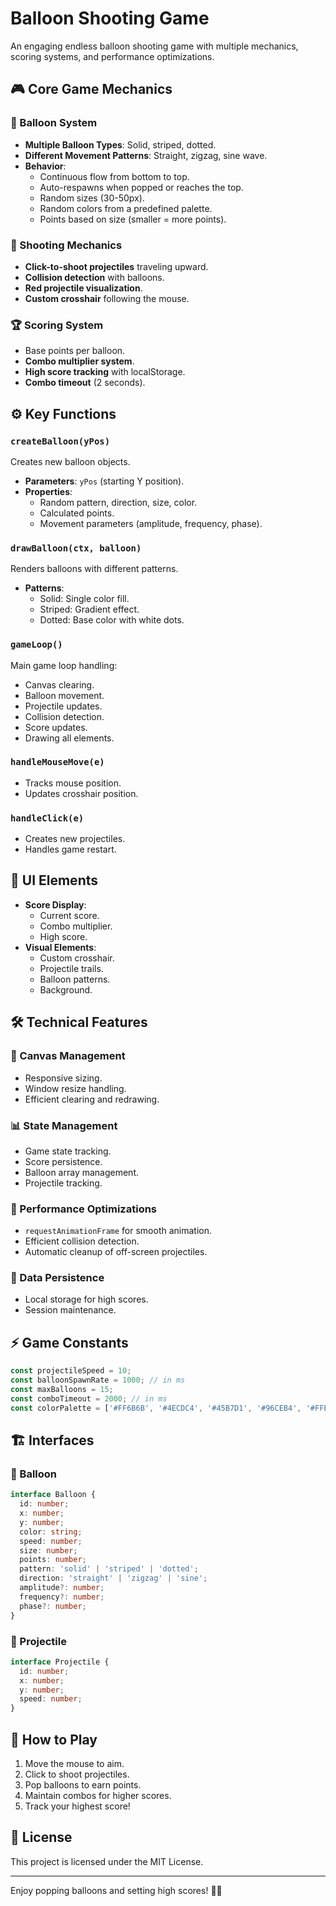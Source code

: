 # Balloon Shooting Game

An engaging endless balloon shooting game with multiple mechanics, scoring systems, and performance optimizations.

## 🎮 Core Game Mechanics

### 🎈 Balloon System
- **Multiple Balloon Types**: Solid, striped, dotted.
- **Different Movement Patterns**: Straight, zigzag, sine wave.
- **Behavior**:
  - Continuous flow from bottom to top.
  - Auto-respawns when popped or reaches the top.
  - Random sizes (30-50px).
  - Random colors from a predefined palette.
  - Points based on size (smaller = more points).

### 🔫 Shooting Mechanics
- **Click-to-shoot projectiles** traveling upward.
- **Collision detection** with balloons.
- **Red projectile visualization**.
- **Custom crosshair** following the mouse.

### 🏆 Scoring System
- Base points per balloon.
- **Combo multiplier system**.
- **High score tracking** with localStorage.
- **Combo timeout** (2 seconds).

## ⚙️ Key Functions

### `createBalloon(yPos)`
Creates new balloon objects.
- **Parameters**: `yPos` (starting Y position).
- **Properties**:
  - Random pattern, direction, size, color.
  - Calculated points.
  - Movement parameters (amplitude, frequency, phase).

### `drawBalloon(ctx, balloon)`
Renders balloons with different patterns.
- **Patterns**:
  - Solid: Single color fill.
  - Striped: Gradient effect.
  - Dotted: Base color with white dots.

### `gameLoop()`
Main game loop handling:
- Canvas clearing.
- Balloon movement.
- Projectile updates.
- Collision detection.
- Score updates.
- Drawing all elements.

### `handleMouseMove(e)`
- Tracks mouse position.
- Updates crosshair position.

### `handleClick(e)`
- Creates new projectiles.
- Handles game restart.

## 🎨 UI Elements
- **Score Display**:
  - Current score.
  - Combo multiplier.
  - High score.
- **Visual Elements**:
  - Custom crosshair.
  - Projectile trails.
  - Balloon patterns.
  - Background.

## 🛠️ Technical Features

### 📏 Canvas Management
- Responsive sizing.
- Window resize handling.
- Efficient clearing and redrawing.

### 📊 State Management
- Game state tracking.
- Score persistence.
- Balloon array management.
- Projectile tracking.

### 🚀 Performance Optimizations
- `requestAnimationFrame` for smooth animation.
- Efficient collision detection.
- Automatic cleanup of off-screen projectiles.

### 💾 Data Persistence
- Local storage for high scores.
- Session maintenance.

## ⚡ Game Constants
```js
const projectileSpeed = 10;
const balloonSpawnRate = 1000; // in ms
const maxBalloons = 15;
const comboTimeout = 2000; // in ms
const colorPalette = ['#FF6B6B', '#4ECDC4', '#45B7D1', '#96CEB4', '#FFEEAD', '#D4A5A5'];
```

## 🏗️ Interfaces

### 🎈 Balloon
```ts
interface Balloon {
  id: number;
  x: number;
  y: number;
  color: string;
  speed: number;
  size: number;
  points: number;
  pattern: 'solid' | 'striped' | 'dotted';
  direction: 'straight' | 'zigzag' | 'sine';
  amplitude?: number;
  frequency?: number;
  phase?: number;
}
```

### 🔫 Projectile
```ts
interface Projectile {
  id: number;
  x: number;
  y: number;
  speed: number;
}
```

## 🚀 How to Play
1. Move the mouse to aim.
2. Click to shoot projectiles.
3. Pop balloons to earn points.
4. Maintain combos for higher scores.
5. Track your highest score!

## 📜 License
This project is licensed under the MIT License.

---

Enjoy popping balloons and setting high scores! 🎯🎈

